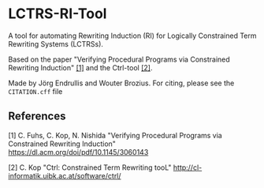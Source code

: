 # LCTRS-RI-Tool
A tool for automating Rewriting Induction (RI) for Logically Constrained Term Rewriting Systems (LCTRSs).

Based on the paper "Verifying Procedural Programs via Constrained Rewriting Induction" [[1]](#1) and the Ctrl-tool [[2]](#2).

Made by Jörg Endrullis and Wouter Brozius.
For citing, please see the `CITATION.cff` file

## References
<a id="1">[1]</a> 
C. Fuhs, C. Kop, N. Nishida
"Verifying Procedural Programs via Constrained Rewriting Induction"
https://dl.acm.org/doi/pdf/10.1145/3060143 

<a id="2">[2]</a>
C. Kop
"Ctrl: Constrained Term Rewriting tooL"
http://cl-informatik.uibk.ac.at/software/ctrl/ 
